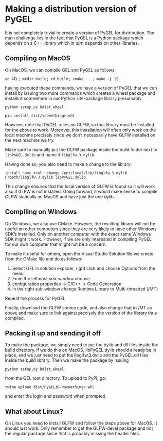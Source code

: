 # Making a distribution version of PyGEL #

It is not completely trivial to create a version of PyGEL for distribution. The main challenge lies in the fact that PyGEL is a Python package which depends on a C++ library which in turn depends on other libraries. 

## Compiling on MacOS ##

On MacOS, we can compile GEL and PyGEL as follows.

`cd GEL; mkdir build; cd build; cmake .. ; make -j 12`

having executed these commands, we have a version of PyGEL that we can install by issuing two more commands which creates a wheel package and installs it somewhere in our Python site-package library presumably.

`python setup.py bdist_wheel`

`pip install dist/<something>.whl`

However, note that PyGEL relies on GLFW, so that library must be installed for the above to work. Moreover, this installation will often only work on the local machine precisely since we don’t necessarily have GLFW installed on the next machine we try.

Make sure to manually put the GLFW package inside the build folder next to `libPyGEL.dylib` and name it `libglfw.3.dylib`

Having done so, you also need to make a change to the library:

`install_name_tool -change /opt/local/lib/libglfw.3.dylib @rpath/libglfw.3.dylib libPyGEL.dylib`

This change ensures that the local version of GLFW is found so it will work also if GLFW is not installed. Going forward, it would make sense to compile GLFW statically on MacOS and have just the one dylib.

## Compiling on Windows ##

On Windows, we also use CMake. However, the resulting library will not be useful on other computers since they are very likely to have other Windows SDK’s installed. Only on another computer with the exact same Windows SDK might it work. However, if we are only interested in compiling PyGEL for our own computer that might not be a concern.

To make it useful for others, open the Visual Studio Solution file we create from the CMake file and do as follows:

1. Select GEL in solution explorer, right click and choose Options from the menu
2. From the leftmost sub-window choose 
3. configuration properties -> C/C++ -> Code Generation
4. In the right sub-window change Runtime Library to Multi-threaded (/MT)

Repeat the process for PyGEL

Finally, download the GLFW source code, and also change that to /MT as above and make sure to link against precisely the version of the library thus compiled.


## Packing it up and sending it off ##

To make the package, we simply need to put the dylib and dll files inside the build directory. If we do this on MacOS, libPyGEL.dylib should already be in place, and we just need to put the libglfw.3.dylib and the PyGEL.dll files inside the build library. Then we make the package by issuing 

`python setup.py bdist_wheel`

from the GEL root directory. To upload to PyPi, go:

`twine upload dist/PyGEL3D-<something>.whl`

and enter the login and password when prompted.

## What about Linux? ##

On Linux you need to install GLFW and follow the steps above for MacOS. It should just work. Only remember to get the GLFW-devel package and not the regular package since that is probably missing the header files.